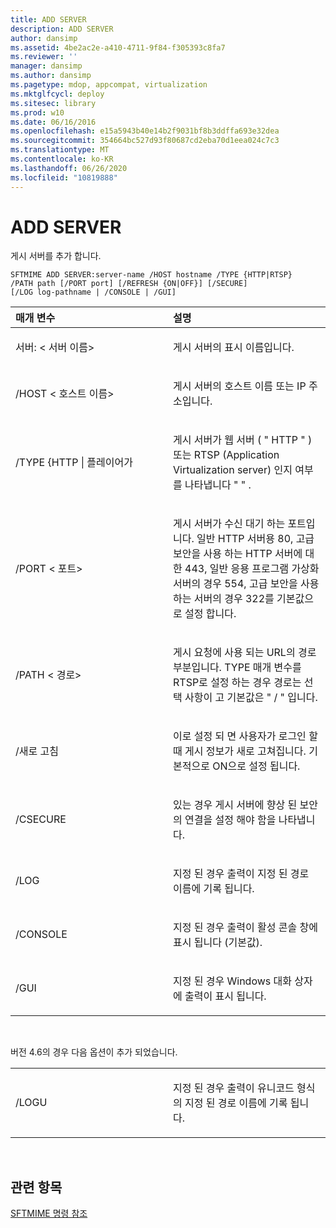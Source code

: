 ```yaml
---
title: ADD SERVER
description: ADD SERVER
author: dansimp
ms.assetid: 4be2ac2e-a410-4711-9f84-f305393c8fa7
ms.reviewer: ''
manager: dansimp
ms.author: dansimp
ms.pagetype: mdop, appcompat, virtualization
ms.mktglfcycl: deploy
ms.sitesec: library
ms.prod: w10
ms.date: 06/16/2016
ms.openlocfilehash: e15a5943b40e14b2f9031bf8b3ddffa693e32dea
ms.sourcegitcommit: 354664bc527d93f80687cd2eba70d1eea024c7c3
ms.translationtype: MT
ms.contentlocale: ko-KR
ms.lasthandoff: 06/26/2020
ms.locfileid: "10819888"
---
```

# ADD SERVER


게시 서버를 추가 합니다.

`SFTMIME ADD SERVER:server-name /HOST hostname /TYPE {HTTP|RTSP}                 /PATH path [/PORT port] [/REFRESH {ON|OFF}] [/SECURE]                 [/LOG log-pathname | /CONSOLE | /GUI]`

<table>
<colgroup>
<col width="50%" />
<col width="50%" />
</colgroup>
<thead>
<tr class="header">
<th align="left">매개 변수</th>
<th align="left">설명</th>
</tr>
</thead>
<tbody>
<tr class="odd">
<td align="left"><p>서버: &lt; 서버 이름&gt;</p></td>
<td align="left"><p>게시 서버의 표시 이름입니다.</p></td>
</tr>
<tr class="even">
<td align="left"><p>/HOST &lt; 호스트 이름&gt;</p></td>
<td align="left"><p>게시 서버의 호스트 이름 또는 IP 주소입니다.</p></td>
</tr>
<tr class="odd">
<td align="left"><p>/TYPE {HTTP | 플레이어가</p></td>
<td align="left"><p>게시 서버가 웹 서버 ( &quot; HTTP &quot; ) 또는 RTSP (Application Virtualization server) 인지 여부를 나타냅니다 &quot; &quot; .</p></td>
</tr>
<tr class="even">
<td align="left"><p>/PORT &lt; 포트&gt;</p></td>
<td align="left"><p>게시 서버가 수신 대기 하는 포트입니다. 일반 HTTP 서버용 80, 고급 보안을 사용 하는 HTTP 서버에 대 한 443, 일반 응용 프로그램 가상화 서버의 경우 554, 고급 보안을 사용 하는 서버의 경우 322를 기본값으로 설정 합니다.</p></td>
</tr>
<tr class="odd">
<td align="left"><p>/PATH &lt; 경로&gt;</p></td>
<td align="left"><p>게시 요청에 사용 되는 URL의 경로 부분입니다. TYPE 매개 변수를 RTSP로 설정 하는 경우 경로는 선택 사항이 고 기본값은 &quot; / &quot; 입니다.</p></td>
</tr>
<tr class="even">
<td align="left"><p>/새로 고침</p></td>
<td align="left"><p>이로 설정 되 면 사용자가 로그인 할 때 게시 정보가 새로 고쳐집니다. 기본적으로 ON으로 설정 됩니다.</p></td>
</tr>
<tr class="odd">
<td align="left"><p>/CSECURE</p></td>
<td align="left"><p>있는 경우 게시 서버에 향상 된 보안의 연결을 설정 해야 함을 나타냅니다.</p></td>
</tr>
<tr class="even">
<td align="left"><p>/LOG</p></td>
<td align="left"><p>지정 된 경우 출력이 지정 된 경로 이름에 기록 됩니다.</p></td>
</tr>
<tr class="odd">
<td align="left"><p>/CONSOLE</p></td>
<td align="left"><p>지정 된 경우 출력이 활성 콘솔 창에 표시 됩니다 (기본값).</p></td>
</tr>
<tr class="even">
<td align="left"><p>/GUI</p></td>
<td align="left"><p>지정 된 경우 Windows 대화 상자에 출력이 표시 됩니다.</p></td>
</tr>
</tbody>
</table>

 

버전 4.6의 경우 다음 옵션이 추가 되었습니다.

<table>
<colgroup>
<col width="50%" />
<col width="50%" />
</colgroup>
<tbody>
<tr class="odd">
<td align="left"><p>/LOGU</p></td>
<td align="left"><p>지정 된 경우 출력이 유니코드 형식의 지정 된 경로 이름에 기록 됩니다.</p></td>
</tr>
</tbody>
</table>

 

## 관련 항목


[SFTMIME 명령 참조](sftmime--command-reference.md)

 

 





